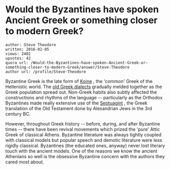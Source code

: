 # Would the Byzantines have spoken Ancient Greek or something closer to modern Greek?

	author: Steve Theodore
	written: 2016-02-05
	views: 2402
	upvotes: 42
	quora url: /Would-the-Byzantines-have-spoken-Ancient-Greek-or-something-closer-to-modern-Greek/answer/Steve-Theodore
	author url: /profile/Steve-Theodore


Byzantine Greek is the late form of [Koine](https://en.wikipedia.org/wiki/Koine_Greek) , the 'common' Greek of the Hellenistic world. The [old Greek dialects](https://en.wikipedia.org/wiki/Ancient_Greek_dialects) gradually melded together as the Greek population spread out. Non-Greek habits also subtly affected the constructions and rhythms of the language -- particularly as the Orthodox Byzantines made really extensive use of the [Septuagint](https://en.wikipedia.org/wiki/Septuagint) , the Greek translation of the Old Testament done by Alexandrian Jews in the 3rd century BC. 

However, throughout Greek history -- before, during, and after Byzantine times -- there have been revival movements which prized the 'pure' Attic Greek of classical Athens. Byzantine literature was always tightly coupled with classical models but popular speech and demotic literature were less rigidly classical. Byzantines (the educated ones, anyway) never lost literary touch with the ancient models. One of the reasons we know the ancient Athenians so well is the obsessive Byzantine concern with the authors they cared most about.



